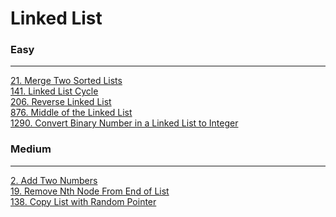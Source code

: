 # Linked List

### Easy
---
[21. Merge Two Sorted Lists](solutions/0021-Merge%20Two%20Sorted%20Lists.md)</br>
[141. Linked List Cycle](solutions/0141-Linked%20List%20Cycle.md)</br>
[206. Reverse Linked List](solutions/0206-Reverse%20Linked%20List.md)</br>
[876. Middle of the Linked List](solutions/0876-Middle%20of%20the%20Linked%20List.md)</br>
[1290. Convert Binary Number in a Linked List to Integer](solutions/1290-Convert%20Binary%20Number%20in%20a%20Linked%20List%20to%20Integer.md)</br>

### Medium
---
[2. Add Two Numbers](solutions/0002-Add%20Two%20Numbers.md)</br>
[19. Remove Nth Node From End of List](solutions/0019-Remove%20Nth%20Node%20From%20End%20of%20List.md)</br>
[138. Copy List with Random Pointer](solutions/0138-Copy%20List%20with%20Random%20Pointer.md)</br>